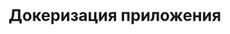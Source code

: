 # Докеризация приложения

<!--
### Info
- IP адрес 158.160.141.223
- Frontend https://nurmy-app.nomorepartiesco.ru/
- Backend https://api.nurmy-app.nomorepartiesco.ru/
-->
